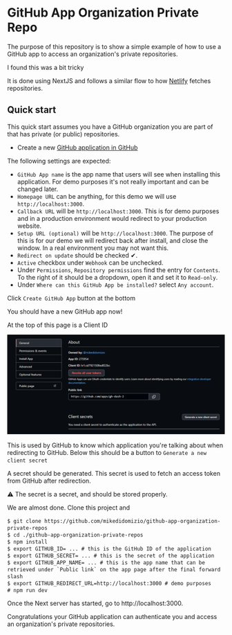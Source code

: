 # GitHub App Organization Private Repo

The purpose of this repository is to show a simple example of how to use a GitHub app to access an organization's private repositories.

I found this was a bit tricky

It is done using NextJS and follows a similar flow to how [Netlify](netlify.com) fetches repositories.

## Quick start

This quick start assumes you have a GitHub organization you are part of that has private (or public) repositories.

- Create a new [GitHub application in GitHub](https://github.com/settings/apps/new)

The following settings are expected:

- `GitHub App name` is the app name that users will see when installing this application.  For demo purposes it's not really important and can be changed later.
- `Homepage URL` can be anything, for this demo we will use `http://localhost:3000`.
- `Callback URL` will be `http://localhost:3000`.  This is for demo purposes and in a production environment would redirect to your production website.
- `Setup URL (optional)` will be `http://localhost:3000`.  The purpose of this is for our demo we will redirect back after install, and close the window.  In a real environment you may not want this.
- `Redirect on update` should be checked ✔.
- `Active` checkbox under `Webhook` can be unchecked.
- Under `Permissions`, `Repository permissions` find the entry for `Contents`.  To the right of it should be a dropdown, open it and set it to `Read-only`.
- Under `Where can this GitHub App be installed?` select `Any account`.

Click `Create GitHub App` button at the bottom

You should have a new GitHub app now!

At the top of this page is a Client ID

![GitHub Client Id](./docs/github-client.png)

This is used by GitHub to know which application you're talking about when redirecting to GitHub.
Below this should be a button to `Generate a new client secret`

A secret should be generated.  This secret is used to fetch an access token from GitHub after redirection.

⚠ The secret is a secret, and should be stored properly.

We are almost done.  Clone this project and 

```shell
$ git clone https://github.com/mikedidomizio/github-app-organization-private-repos
$ cd ./github-app-organization-private-repos
$ npm install
$ export GITHUB_ID= ... # this is the GitHub ID of the application
$ export GITHUB_SECRET= ... # this is the secret of the application
$ export GITHUB_APP_NAME= ... # this is the app name that can be retrieved under `Public link` on the app page after the final forward slash
$ export GITHUB_REDIRECT_URL=http://localhost:3000 # demo purposes
# npm run dev

```

Once the Next server has started, go to http://localhost:3000.

Congratulations your GitHub application can authenticate you and access an organization's private repositories.
